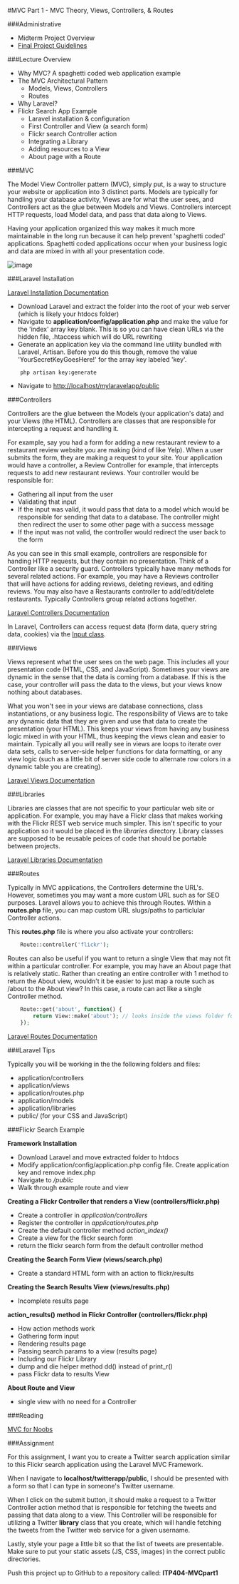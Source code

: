 #MVC Part 1 - MVC Theory, Views, Controllers, & Routes

###Administrative
* Midterm Project Overview
* [Final Project Guidelines](https://docs.google.com/document/d/1FQ1q2Ch6YnkhhpEXy7vUz2T5xq2jAyyOg2RwCWZMMMg/edit)

###Lecture Overview
* Why MVC? A spaghetti coded web application example
* The MVC Architectural Pattern
	* Models, Views, Controllers
	* Routes 
* Why Laravel?
* Flickr Search App Example
	* Laravel installation & configuration
	* First Controller and View (a search form)
	* Flickr search Controller action
	* Integrating a Library
	* Adding resources to a View
	* About page with a Route

###MVC

The Model View Controller pattern (MVC), simply put, is a way to structure your website or application into 3 distinct parts. Models are typically for handling your database activity, Views are for what the user sees, and Controllers act as the glue between Models and Views. Controllers intercept HTTP requests, load Model data, and pass that data along to Views.

Having your application organized this way makes it much more maintainable in the long run because it can help prevent 'spaghetti coded' applications. Spaghetti coded applications occur when your business logic and data are mixed in with all your presentation code.

![image](mvc.jpg)


###Laravel Installation

[Laravel Installation Documentation](http://laravel.com/docs/install)

* Download Laravel and extract the folder into the root of your web server (which is likely your htdocs folder)
* Navigate to __application/config/application.php__ and make the value for the 'index' array key blank. This is so you can have clean URLs via the hidden file, .htaccess which will do URL rewriting
* Generate an application key via the command line utility bundled with Laravel, Artisan. Before you do this though, remove the value 'YourSecretKeyGoesHere!' for the array key labeled 'key'.

```
	php artisan key:generate
```

* Navigate to [http://localhost/mylaravelapp/public](http://localhost/mylaravelapp/public)

###Controllers

Controllers are the glue between the Models (your application's data) and your Views (the HTML). Controllers are classes that are responsible for intercepting a request and handling it. 

For example, say you had a form for adding a new restaurant review to a restaurant review website you are making (kind of like Yelp). When a user submits the form, they are making a request to your site. Your application would have a controller, a Review Controller for example, that intercepts requests to add new restaurant reviews. Your controller would be responsible for:

* Gathering all input from the user
* Validating that input
* If the input was valid, it would pass that data to a model which would be responsible for sending that data to a database. The controller might then redirect the user to some other page with a success message
* If the input was not valid, the controller would redirect the user back to the form

As you can see in this small example, controllers are responsible for handing HTTP requests, but they contain no presentation. Think of a Controller like a security guard. Controllers typically have many methods for several related actions. For example, you may have a Reviews controller that will have actions for adding reviews, deleting reviews, and editing reviews. You may also have a Restaurants controller to add/edit/delete restaurants. Typically Controllers group related actions together.

[Laravel Controllers Documentation](http://laravel.com/docs/controllers)

In Laravel, Controllers can access request data (form data, query string data, cookies) via the [Input class](http://laravel.com/docs/input#input).

###Views

Views represent what the user sees on the web page. This includes all your presentation code (HTML, CSS, and JavaScript). Sometimes your views are dynamic in the sense that the data is coming from a database. If this is the case, your controller will pass the data to the views, but your views know nothing about databases. 

What you won't see in your views are database connections, class instantiations, or any business logic. The responsibility of Views are to take any dynamic data that they are given and use that data to create the presentation (your HTML). This keeps your views from having any business logic mixed in with your HTML, thus keeping the views clean and easier to maintain. Typically all you will really see in views are loops to iterate over data sets, calls to server-side helper functions for data formatting, or any view logic (such as a little bit of server side code to alternate row colors in a dynamic table you are creating).

[Laravel Views Documentation](http://laravel.com/docs/views)

###Libraries

Libraries are classes that are not specific to your particular web site or application. For example, you may have a Flickr class that makes working with the Flickr REST web service much simpler. This isn't specific to your application so it would be placed in the _libraries_ directory. Library classes are supposed to be reusable peices of code that should be portable between projects.

[Laravel Libraries Documentation](http://laravel.com/docs/models#libraries)

###Routes

Typically in MVC applications, the Controllers determine the URL's. However, sometimes you may want a more custom URL such as for SEO purposes. Laravel allows you to achieve this through Routes. Within a __routes.php__ file, you can map custom URL slugs/paths to particlular Controller actions.

This __routes.php__ file is where you also activate your controllers:

```php
	Route::controller('flickr');
```

Routes can also be useful if you want to return a single View that may not fit within a particular controller. For example, you may have an About page that is relatively static. Rather than creating an entire controller with 1 method to return the About view, wouldn't it be easier to just map a route such as /about to the About view? In this case, a route can act like a single Controller method.

```php
	Route::get('about', function() {
		return View::make('about'); // looks inside the views folder for an about.php file
	});
```

[Laravel Routes Documentation](http://laravel.com/docs/routing)

###Laravel Tips

Typically you will be working in the the following folders and files:

* application/controllers
* application/views
* application/routes.php
* application/models
* application/libraries
* public/ (for your CSS and JavaScript)

###Flickr Search Example

__Framework Installation__

* Download Laravel and move extracted folder to htdocs
* Modify application/config/application.php config file. Create application key and remove index.php
* Navigate to _/public_
* Walk through example route and view

__Creating a Flickr Controller that renders a View (controllers/flickr.php)__

* Create a controller in _application/controllers_
* Register the controller in _application/routes.php_
* Create the default controller method _action_index()_
* Create a view for the flickr search form
* return the flickr search form from the default controller method

__Creating the Search Form View (views/search.php)__

* Create a standard HTML form with an action to flickr/results

__Creating the Search Results View (views/results.php)__

* Incomplete results page

__action_results() method in Flickr Controller (controllers/flickr.php)__

* How action methods work
* Gathering form input
* Rendering results page
* Passing search params to a view (results page)
* Including our Flickr Library
* dump and die helper method dd() instead of print_r()
* pass Flickr data to results View

__About Route and View__

* single view with no need for a Controller


###Reading

[MVC for Noobs](http://net.tutsplus.com/tutorials/other/mvc-for-noobs/)

###Assignment

For this assignment, I want you to create a Twitter search application similar to this Flickr search application using the Laravel MVC Framework.

When I navigate to __localhost/twitterapp/public__, I should be presented with a form so that I can type in someone's Twitter username.

When I click on the submit button, it should make a request to a Twitter Controller action method that is responsible for fetching the tweets and passing that data along to a view. This Controller will be responsible for utilizing a Twitter __library__ class that you create, which will handle fetching the tweets from the Twitter web service for a given username.

Lastly, style your page a little bit so that the list of tweets are presentable. Make sure to put your static assets (JS, CSS, images) in the correct public directories.

Push this project up to GitHub to a repository called: __ITP404-MVCpart1__